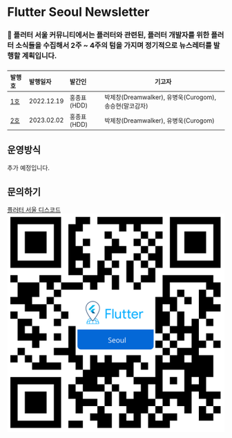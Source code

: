# Flutter Seoul Newsletter

### 📰 플러터 서울 커뮤니티에서는 **플러터와 관련된, 플러터 개발자를 위한 플러터 소식**들을 수집해서 2주 ~ 4주의 텀을 가지며 정기적으로 뉴스레터를 발행할 계획입니다.
###

| 발행호                                                                           | 발행일자       | 발간인              | 기고자                                                 |
|:------------------------------------------------------------------------------|:-----------|:-----------------|-----------------------------------------------------
| [1호](https://github.com/flutter-korea/newsletter/blob/main/newsletter_1st.md) | 2022.12.19 | 홍종표(HDD)         | 박제창(Dreamwalker), 유병욱(Curogom), 송승현(말코감자)           |
| [2호](https://github.com/flutter-korea/newsletter/blob/main/newsletter_2nd.md) | 2023.02.02| 홍종표(HDD)   | 박제창(Dreamwalker), 유병욱(Curogom)                      |



## 운영방식
추가 예정입니다.

## 문의하기
[플러터 서울 디스코드](http://flutter-seoul.com/)
![QR코드](./assets/flutter_seoul_qrcode.png)
